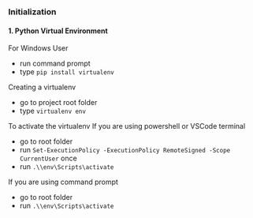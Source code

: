 ### Initialization

#### 1. Python Virtual Environment
For Windows User
- run command prompt
- type `pip install virtualenv`

Creating a virtualenv
- go to project root folder
- type `virtualenv env`

To activate the virtualenv
If you are using powershell or VSCode terminal
- go to root folder
- run `Set-ExecutionPolicy -ExecutionPolicy RemoteSigned -Scope CurrentUser` once
- run `.\\env\Scripts\activate`

If you are using command prompt
- go to root folder
- run `.\\env\Scripts\activate`